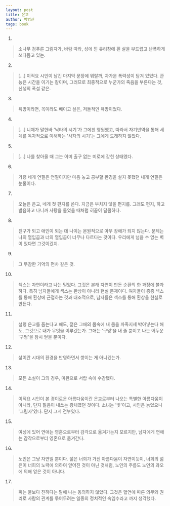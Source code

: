 ```yaml
---
layout: post
title: 은교
author: 박범신
tags: book
---
```


1. 
> 소나무 검푸른 그림자가, 바람 따라, 성에 낀 유리창에 흰 살을 부드럽고 난폭하게 쓰다듬고 있는.
 
2. 
> [...] 이적요 시인이 남긴 마지막 문장에 뭐랄까, 차가운 폭력성이 담겨 있었다. 관능은 시간을 이기는 칼이며, 그러므로 최종적으로 누군가의 죽음을 부른다는 것, 신생의 폭설 같은.
 
3. 
> 욕망이라면, 목이라도 베이고 싶은, 저돌적인 욕망이었다.
 
4. 
> [...] 니체가 말한바 '낙타의 시기'가 그에겐 영원했고, 따라서 자기반역을 통해 세계를 독자적으로 이해하는 '사자의 시기'는 그에게 도래하지 않았다.
 
5. 
> [...] 나를 찾아올 때 그는 이미 출구 없는 미로에 갇힌 상태였다.
 
6. 
> 가령 네게 연필은 연필이지만 마음 놓고 공부할 환경을 살지 못했던 내게 연필은 눈물이다.
 
7. 
> 오늘은 은교, 네게 첫 편지를 쓴다. 지금은 부치지 않을 편지를. 그래도 편지, 하고 발음하고 나니까 사탕을 물었을 때처럼 혀끝이 달콤하다.
 
8. 
> 친구가 되고 애인이 되는 데 나이는 본원적으로 아무 장애가 되지 않는다. 문제는 나의 열입곱과 너의 열입곱이 너무나 다르다는 것이다. 우리에게 넘을 수 없는 벽이 있다면 그것이겠지.
 
9. 
> 그 무참한 기억의 편차 같은 것.
 
10. 
> 섹스는 자연이라고 나는 믿었다. 그것은 본래 자연이 만든 순환의 한 과정에 불과하다. 특히 남자들에게 섹스는 환상이 아니라 현실 문제이다. 여자들이 종종 섹스를 통해 환상에 근접하는 것과 대조적으로, 남자들은 섹스를 통해 환상을 현실로 만든다.
 
11. 
> 설령 은교를 품는다고 해도, 젊은 그애의 몸속에 내 몸을 파죽지세 박아넣는다 해도, 그것으로 내가 무엇을 이루겠는가. 그애는 '구멍'을 내 줄 뿐이고 나는 어두운 '구멍'을 잠시 얻을 뿐이다.
 
12. 
> 삶이란 시대의 환경을 반영하면서 쌓이는 게 아니겠는가.
 
13. 
> 모든 소설이 그의 경우, 미완으로 서랍 속에 수감됐다.
 
14. 
> 이적요 시인이 본 경이로운 아름다움이란 은교로부터 나오는 특별한 아름다움이 아니라, 단지 젊음이 내쏘는 광채였던 것이다. 소녀는 '빛'이고, 시인은 늙었으니 '그림자'였다. 단지 그게 전부였다.
 
15. 
> 여성에 있어 연애는 영혼으로부터 감각으로 옮겨가는지 모르지만, 남자에게 연애는 감각으로부터 영혼으로 옮겨간다.
 
16. 
> 노인은 그냥 자연일 뿐이다. 젊은 너희가 가진 아름다움이 자연이듯이, 너희의 젊은이 너희의 노력에 의하여 읻어진 것이 아닌 것처럼, 노인의 주름도 노인의 과오에 의해 얻은 것이 아니다.
 
17. 
> 피는 물보다 진하다는 말에 나는 동의하지 않았다. 그것은 혈연에 따른 의무와 권리로 사람의 관계를 묶어두려는 일종의 정치적인 속임수라고 까지 생각했다.